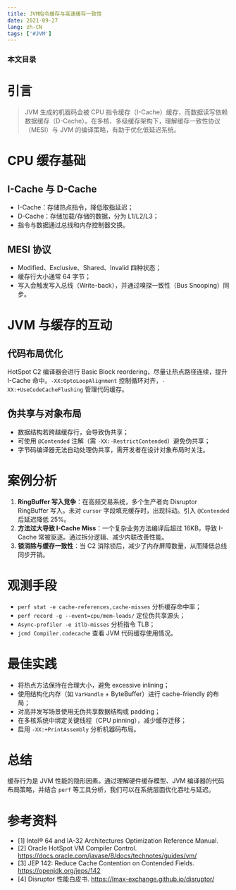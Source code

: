 ```yaml
---
title: JVM指令缓存与高速缓存一致性
date: 2021-09-27
lang: zh-CN
tags: ['#JVM']
---
```


### 本文目录
<!-- toc -->

# 引言
> JVM 生成的机器码会被 CPU 指令缓存（I-Cache）缓存，而数据读写依赖数据缓存（D-Cache）。在多核、多级缓存架构下，理解缓存一致性协议（MESI）与 JVM 的编译策略，有助于优化低延迟系统。

# CPU 缓存基础
## I-Cache 与 D-Cache
- I-Cache：存储热点指令，降低取指延迟；
- D-Cache：存储加载/存储的数据，分为 L1/L2/L3；
- 指令与数据通过总线和内存控制器交换。

## MESI 协议
- Modified、Exclusive、Shared、Invalid 四种状态；
- 缓存行大小通常 64 字节；
- 写入会触发写入总线（Write-back），并通过嗅探一致性（Bus Snooping）同步。

# JVM 与缓存的互动
## 代码布局优化
HotSpot C2 编译器会进行 Basic Block reordering，尽量让热点路径连续，提升 I-Cache 命中。`-XX:OptoLoopAlignment` 控制循环对齐，`-XX:+UseCodeCacheFlushing` 管理代码缓存。

## 伪共享与对象布局
- 数据结构若跨越缓存行，会导致伪共享；
- 可使用 `@Contended` 注解（需 `-XX:-RestrictContended`）避免伪共享；
- 字节码编译器无法自动处理伪共享，需开发者在设计对象布局时关注。

# 案例分析
1. **RingBuffer 写入竞争**：在高频交易系统，多个生产者向 Disruptor RingBuffer 写入。未对 `cursor` 字段填充缓存时，出现抖动。引入 `@Contended` 后延迟降低 25%。
2. **方法过大导致 I-Cache Miss**：一个复杂业务方法编译后超过 16KB，导致 I-Cache 常被驱逐。通过拆分逻辑、减少内联改善性能。
3. **锁消除与缓存一致性**：当 C2 消除锁后，减少了内存屏障数量，从而降低总线同步开销。

# 观测手段
- `perf stat -e cache-references,cache-misses` 分析缓存命中率；
- `perf record -g --event=cpu/mem-loads/` 定位伪共享源头；
- `Async-profiler -e itlb-misses` 分析指令 TLB；
- `jcmd Compiler.codecache` 查看 JVM 代码缓存使用情况。

# 最佳实践
- 将热点方法保持在合理大小，避免 excessive inlining；
- 使用结构化内存（如 `VarHandle` + ByteBuffer）进行 cache-friendly 的布局；
- 对高并发写场景使用无伪共享数据结构或 padding；
- 在多核系统中绑定关键线程（CPU pinning），减少缓存迁移；
- 启用 `-XX:+PrintAssembly` 分析机器码布局。

# 总结
缓存行为是 JVM 性能的隐形因素。通过理解硬件缓存模型、JVM 编译器的代码布局策略，并结合 `perf` 等工具分析，我们可以在系统层面优化吞吐与延迟。

# 参考资料
- [1] Intel® 64 and IA-32 Architectures Optimization Reference Manual.
- [2] Oracle HotSpot VM Compiler Control. https://docs.oracle.com/javase/8/docs/technotes/guides/vm/
- [3] JEP 142: Reduce Cache Contention on Contended Fields. https://openjdk.org/jeps/142
- [4] Disruptor 性能白皮书. https://lmax-exchange.github.io/disruptor/
